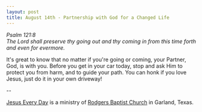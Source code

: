 ```yaml
---
layout: post
title: August 14th - Partnership with God for a Changed Life
---
```


_Psalm 121:8  
The Lord shall preserve thy going out and thy coming in from this
time forth and even for evermore._

It's great to know that no matter if you're going or coming, your
Partner, God, is with you. Before you get in your car today, stop and
ask Him to protect you from harm, and to guide your path. You can honk
if you love Jesus, just do it in your own driveway!

 --

<a href=http://jesuseveryday.net>Jesus Every Day</a> is a ministry of <a href=http://rodgersbaptist.net>Rodgers Baptist Church</a> in Garland, Texas.

